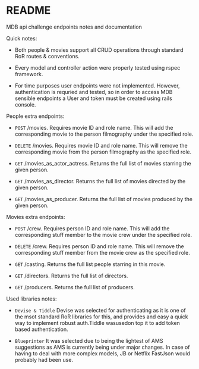 # README

MDB api challenge endpoints notes and documentation

Quick notes:

* Both people & movies support all CRUD operations through standard RoR routes & conventions.

* Every model and controller action were properly tested using rspec framework.

* For time purposes user endpoints were not implemented.
  However, authentication is requried and tested, so in order to access MDB sensible endpoints a User and token must be created using rails console.

People extra endpoints:

* `POST` /movies. Requires movie ID and role name. This will add the corresponding movie to the person filmography under the specified role.

* `DELETE` /movies. Requires movie ID and role name. This will remove the corresponding movie from the person filmography as the specified role.

* `GET` /movies_as_actor_actress. Returns the full list of movies starring the given person.

* `GET` /movies_as_director. Returns the full list of movies directed by the given person.

* `GET` /movies_as_producer. Returns the full list of movies produced by the given person.

Movies extra endpoints:

* `POST` /crew. Requires person ID and role name. This will add the corresponding stuff member to the movie crew under the specified role.

* `DELETE` /crew. Requires person ID and role name. This will remove the corresponding stuff member from the movie crew as the specified role.

* `GET` /casting. Returns the full list people starring in this movie.

* `GET` /directors. Returns the full list of directors.

* `GET` /producers. Returns the full list of producers.

Used libraries notes:

* `Devise & Tiddle` Devise was selected for authenticating as it is one of the msot standard RoR libraries for this, and provides and easy a quick way to implement robust auth.Tiddle wasusedon top it to add token based authentication.

* `Blueprinter` It was selected due to being the lightest of AMS suggestions as AMS is currently being under major changes. In case of having to deal with more complex models, JB or Netflix FastJson would probably had been use.

